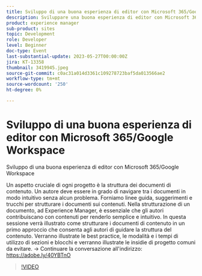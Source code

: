 ```yaml
---
title: Sviluppo di una buona esperienza di editor con Microsoft 365/Google Workspace
description: Sviluppare una buona esperienza di editor con Microsoft 365/Google WorkspaceUn aspetto cruciale di ogni progetto è la struttura dei documenti di contenuto. Un autore deve essere in grado di navigare tra i documenti in modo intuitivo senza alcun problema. Forniamo linee guida, suggerimenti e trucchi per strutturare i documenti sui contenuti. Nella strutturazione di un documento, ad Experience Manager, è essenziale che gli autori contribuiscano con contenuti per renderlo semplice e intuitivo. In questa sessione verrà illustrato come strutturare i documenti di contenuto in un primo approccio che consenta agli autori di guidare la struttura del contenuto. Verranno illustrate le best practice, le modalità e i tempi di utilizzo di sezioni e blocchi e verranno illustrate le insidie di progetto comuni da evitare.
product: experience manager
sub-product: sites
topic: Development
role: Developer
level: Beginner
doc-type: Event
last-substantial-update: 2023-05-27T00:00:00Z
jira: KT-13358
thumbnail: 3419945.jpeg
source-git-commit: c0ac31a014d3361c109278723baf5da013566ae2
workflow-type: tm+mt
source-wordcount: '250'
ht-degree: 0%

---
```



# Sviluppo di una buona esperienza di editor con Microsoft 365/Google Workspace

Sviluppo di una buona esperienza di editor con Microsoft 365/Google Workspace

Un aspetto cruciale di ogni progetto è la struttura dei documenti di contenuto. Un autore deve essere in grado di navigare tra i documenti in modo intuitivo senza alcun problema. Forniamo linee guida, suggerimenti e trucchi per strutturare i documenti sui contenuti. Nella strutturazione di un documento, ad Experience Manager, è essenziale che gli autori contribuiscano con contenuti per renderlo semplice e intuitivo. In questa sessione verrà illustrato come strutturare i documenti di contenuto in un primo approccio che consenta agli autori di guidare la struttura del contenuto. Verranno illustrate le best practice, le modalità e i tempi di utilizzo di sezioni e blocchi e verranno illustrate le insidie di progetto comuni da evitare. → Continuare la conversazione all&#39;indirizzo: https://adobe.ly/40YBTnO

>[!VIDEO](https://video.tv.adobe.com/v/3419945/?learn=on)
